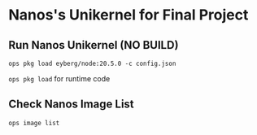 # Nanos's Unikernel for Final Project

## Run Nanos Unikernel (NO BUILD)

`ops pkg load eyberg/node:20.5.0 -c config.json`

`ops pkg load` for runtime code

## Check Nanos Image List

`ops image list`
